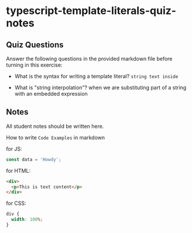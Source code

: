 # typescript-template-literals-quiz-notes

## Quiz Questions

Answer the following questions in the provided markdown file before turning in this exercise:

- What is the syntax for writing a template literal?
  `string text inside`

- What is "string interpolation"?
  when we are substituting part of a string with an embedded expression

## Notes

All student notes should be written here.

How to write `Code Examples` in markdown

for JS:

```javascript
const data = 'Howdy';
```

for HTML:

```html
<div>
  <p>This is text content</p>
</div>
```

for CSS:

```css
div {
  width: 100%;
}
```
